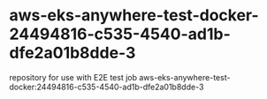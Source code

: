 # aws-eks-anywhere-test-docker-24494816-c535-4540-ad1b-dfe2a01b8dde-3
repository for use with E2E test job aws-eks-anywhere-test-docker:24494816-c535-4540-ad1b-dfe2a01b8dde-3
